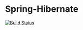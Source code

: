 # Spring-Hibernate
[![Build Status](https://travis-ci.org/ikibis/Spring-Hibernate.svg?branch=master)](https://travis-ci.org/ikibis/Spring-Hibernate)
